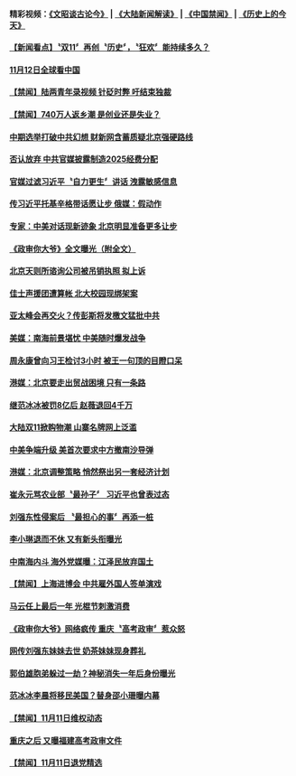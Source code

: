 #### 精彩视频：[《文昭谈古论今》](https://github.com/gfw-breaker/wenzhao/blob/master/README.md?t=11130032) | [《大陆新闻解读》](https://github.com/gfw-breaker/ntdtv-comedy/blob/master/README.md?t=11130032) | [《中国禁闻》](https://github.com/gfw-breaker/ntdtv-news/blob/master/README.md?t=11130032) | [《历史上的今天》](https://github.com/gfw-breaker/today-in-history/blob/master/README.md?t=11130032) 

#### [【新闻看点】〝双11〞再创〝历史〞，〝狂欢〞能持续多久？](../pages/news204/a1399070.md?t=11130032) 

#### [11月12日全球看中国](../pages/news204/a1399062.md?t=11130032) 

#### [【禁闻】陆两青年录视频 针砭时弊 吁结束独裁](../pages/news204/a1399052.md?t=11130032) 

#### [【禁闻】740万人返乡潮 是创业还是失业？](../pages/news204/a1399051.md?t=11130032) 

#### [中期选举打破中共幻想 财新网含蓄质疑北京强硬路线](../pages/news204/a1399037.md?t=11130032) 

#### [否认放弃 中共官媒披露制造2025经费分配](../pages/news204/a1399033.md?t=11130032) 

#### [官媒过滤习近平〝自力更生〞讲话 洩露敏感信息](../pages/news204/a1399031.md?t=11130032) 

#### [传习近平托基辛格带话愿让步 俄媒：假动作](../pages/news204/a1399018.md?t=11130032) 

#### [专家：中美对话现新迹象 北京明显准备更多让步](../pages/news204/a1398971.md?t=11130032) 


#### [《政审你大爷》全文曝光（附全文）](../pages/news204/a1398995.md?t=11130032) 

#### [北京天则所谘询公司被吊销执照 拟上诉](../pages/news204/a1399008.md?t=11130032) 

#### [佳士声援团遭算帐 北大校园现绑架案](../pages/news204/a1399002.md?t=11130032) 

#### [亚太峰会再交火？传彭斯将发檄文猛批中共](../pages/news204/a1399009.md?t=11130032) 

#### [美媒：南海前景堪忧 中美随时爆发战争](../pages/news204/a1399003.md?t=11130032) 

#### [周永康曾向习王检讨3小时 被王一句顶的目瞪口呆](../pages/news204/a1398833.md?t=11130032) 

#### [港媒：北京要走出贸战困境 只有一条路](../pages/news204/a1398993.md?t=11130032) 

#### [继范冰冰被罚8亿后 赵薇退回4千万](../pages/news204/a1398989.md?t=11130032) 

#### [大陆双11掀购物潮 山寨名牌网上泛滥](../pages/news204/a1398990.md?t=11130032) 

#### [中美争端升级 美首次要求中方撤南沙导弹](../pages/news204/a1398974.md?t=11130032) 

#### [港媒：北京调整策略 悄然祭出另一套经济计划](../pages/news204/a1398894.md?t=11130032) 

#### [崔永元骂农业部〝最孙子〞 习近平也曾表过态](../pages/news204/a1398891.md?t=11130032) 

#### [刘强东性侵案后 〝最担心的事〞再添一桩](../pages/news204/a1398967.md?t=11130032) 

#### [李小琳退而不休 又有新头衔曝光](../pages/news204/a1398968.md?t=11130032) 

#### [中南海内斗  海外党媒曝：江泽民放弃国土](../pages/news204/a1398880.md?t=11130032) 

#### [【禁闻】上海进博会 中共雇外国人签单演戏](../pages/news204/a1398952.md?t=11130032) 

#### [马云任上最后一年 光棍节刺激消费](../pages/news204/a1398931.md?t=11130032) 

#### [《政审你大爷》网络疯传 重庆〝高考政审〞惹众怒](../pages/news204/a1398879.md?t=11130032) 

#### [网传刘强东妹妹去世 奶茶妹妹现身葬礼](../pages/news204/a1398874.md?t=11130032) 

#### [郭伯雄胞弟躲过一劫？神秘消失一年后身份曝光](../pages/news204/a1398963.md?t=11130032) 


#### [范冰冰李晨将移民美国？替身邵小珊曝内幕](../pages/news204/a1398957.md?t=11130032) 

#### [【禁闻】11月11日维权动态](../pages/news204/a1398964.md?t=11130032) 

#### [重庆之后 又曝福建高考政审文件](../pages/news204/a1398940.md?t=11130032) 

#### [【禁闻】11月11日退党精选](../pages/news204/a1398960.md?t=11130032) 

